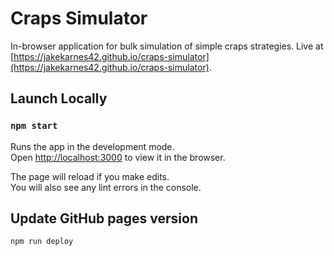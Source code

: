 # Craps Simulator

In-browser application for bulk simulation of simple craps strategies. Live at [https://jakekarnes42.github.io/craps-simulator](https://jakekarnes42.github.io/craps-simulator). 

## Launch Locally

### `npm start`

Runs the app in the development mode.\
Open [http://localhost:3000](http://localhost:3000) to view it in the browser.

The page will reload if you make edits.\
You will also see any lint errors in the console.

## Update GitHub pages version

`npm run deploy`
